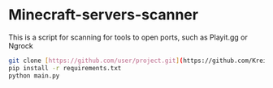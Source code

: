 # Minecraft-servers-scanner

This is a script for scanning for tools to open ports, such as Playit.gg or Ngrock

```bash
git clone [https://github.com/user/project.git](https://github.com/Kreil88737/Minecraft-servers-scanner
pip install -r requirements.txt
python main.py
